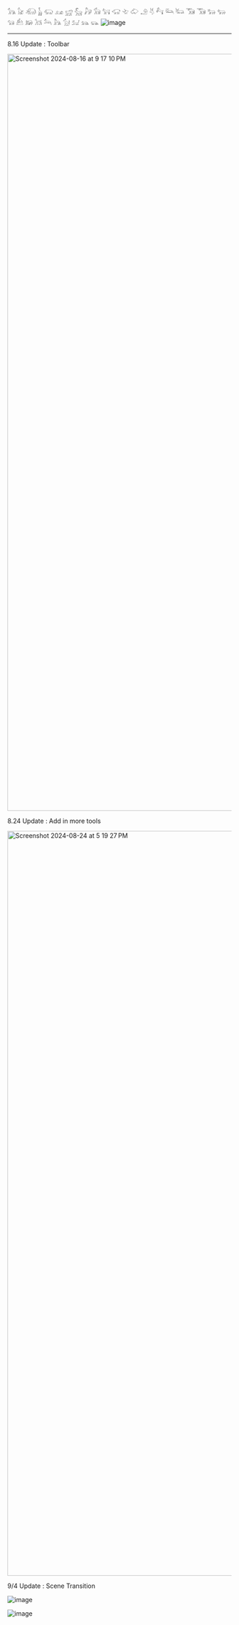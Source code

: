 𓃥 𓃠 𓃰 𓃱 𓃯 𓃭 𓃸 𓃵 𓃗 𓃘 𓃙 𓃟 𓄀 𓄁 𓄂 𓄃 𓃚 𓃛 𓃜 𓃝 𓃞 𓃒 𓃓 𓃔 𓃕 𓃖 𓃡 𓃢 𓃦 𓃩 𓃫 𓃬 𓃮
![image](https://github.com/user-attachments/assets/9d331d95-7cf2-4ab7-a0b5-d2e5296e3757)

----

8.16 Update : Toolbar 

<img width="1697" alt="Screenshot 2024-08-16 at 9 17 10 PM" src="https://github.com/user-attachments/assets/c8237641-3919-4f89-ad08-30704a5a1d90">



8.24 Update : Add in more tools


<img width="1670" alt="Screenshot 2024-08-24 at 5 19 27 PM" src="https://github.com/user-attachments/assets/1a04bc41-f297-43be-a834-64c628ff9a85">

9/4 Update : Scene Transition

![image](https://github.com/user-attachments/assets/a5347601-fad9-4ffa-a889-de6367e27472)

![image](https://github.com/user-attachments/assets/ce196e50-7e91-44a1-b067-67870a8b518b)



